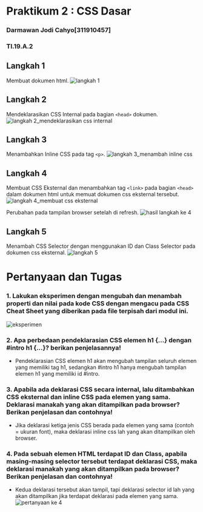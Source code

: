 # Praktikum 2 : CSS Dasar

### Darmawan Jodi Cahyo[311910457]
### TI.19.A.2

## Langkah 1
Membuat dokumen html.
![langkah 1](https://user-images.githubusercontent.com/56252129/113711937-b9a78800-970f-11eb-9c95-c7816d4c7e91.png)

## Langkah 2
Mendeklarasikan CSS Internal pada bagian `<head>` dokumen.
![langkah 2_mendeklarasikan css internal](https://user-images.githubusercontent.com/56252129/113712047-d80d8380-970f-11eb-8b23-48eb104932b6.png)

## Langkah 3
Menambahkan Inline CSS pada tag `<p>`.
![langkah 3_menambah inline css](https://user-images.githubusercontent.com/56252129/113712088-e491dc00-970f-11eb-95ef-da690f59f2fb.png)

## Langkah 4
Membuat CSS Eksternal dan menambahkan tag `<link>` pada bagian `<head>` dalam dokumen html untuk memuat dokumen css eksternal tersebut.
![langkah 4_membuat css eksternal](https://user-images.githubusercontent.com/56252129/113712141-f4a9bb80-970f-11eb-925e-ad56f8b655f7.png)

 Perubahan pada tampilan browser setelah di refresh.
![hasil langkah ke 4](https://user-images.githubusercontent.com/56252129/113712188-04290480-9710-11eb-838c-8c32c273f21b.png)

## Langkah 5
Menambah CSS Selector dengan menggunakan ID dan Class Selector pada dokumen css eksternal.
![langkah 5](https://user-images.githubusercontent.com/56252129/113712229-10ad5d00-9710-11eb-97f4-575ac9ee3779.png)

# Pertanyaan dan Tugas
### 1. Lakukan eksperimen dengan mengubah dan menambah properti dan nilai pada kode CSS dengan mengacu pada CSS Cheat Sheet yang diberikan pada file terpisah dari modul ini.
![eksperimen](https://user-images.githubusercontent.com/56252129/113732233-9d154b00-9723-11eb-93f5-a37fe4baf710.png)

### 2. Apa perbedaan pendeklarasian CSS elemen h1 {...} dengan #intro h1 {...}? berikan penjelasannya!
* Pendeklarasian CSS elemen h1 akan mengubah tampilan seluruh elemen yang memiliki tag h1, sedangkan #intro h1 hanya mengubah tampilan elemen h1 yang memiliki id #intro.

### 3. Apabila ada deklarasi CSS secara internal, lalu ditambahkan CSS eksternal dan inline CSS pada elemen yang sama. Deklarasi manakah yang akan ditampilkan pada browser? Berikan penjelasan dan contohnya!
* Jika deklarasi ketiga jenis CSS berada pada elemen yang sama (contoh = ukuran font), maka deklarasi inline css lah yang akan ditampilkan oleh browser.

### 4. Pada sebuah elemen HTML terdapat ID dan Class, apabila masing-masing selector tersebut terdapat deklarasi CSS, maka deklarasi manakah yang akan ditampilkan pada browser? Berikan penjelasan dan contohnya!
* Kedua deklarasi tersebut akan tampil, tapi deklarasi selector id lah yang akan ditampilkan jika terdapat deklarasi pada elemen yang sama.
![pertanyaan ke 4](https://user-images.githubusercontent.com/56252129/113732597-ea91b800-9723-11eb-9400-9b4c74704382.png)
